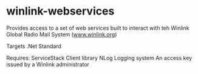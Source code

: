 # winlink-webservices

Provides access to a set of web services built to interact with teh Winlink Global Radio Mail System (www.winlink.org)

Targets .Net Standard 

Requires:
  ServiceStack Client library
  NLog Logging system
  An access key issued by a Winlink administrator
  



